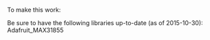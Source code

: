 To make this work:

Be sure to have the following libraries up-to-date (as of 2015-10-30):
Adafruit_MAX31855


